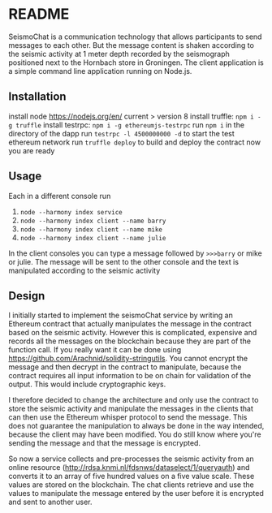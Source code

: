 # README

SeismoChat is a communication technology that allows participants to send messages to each other. But the message content is shaken according to the seismic activity at 1 meter depth recorded by the seismograph positioned next to the Hornbach store in Groningen. The client application is a simple command line application running on Node.js.

## Installation

install node https://nodejs.org/en/ current > version 8
install truffle: ``npm i -g truffle``
install testrpc: ``npm i -g ethereumjs-testrpc``
run ``npm i`` in the directory of the dapp
run ``testrpc -l 4500000000 -d`` to start the test ethereum network
run ``truffle deploy`` to build and deploy the contract
now you are ready

## Usage

Each in a different console run
1. ``node --harmony index service``
2. ``node --harmony index client --name barry``
3. ``node --harmony index client --name mike``
3. ``node --harmony index client --name julie``

In the client consoles you can type a message followed by ``>>>barry`` or mike or julie. The message will be sent to the other console and the text is manipulated according to the seismic activity

## Design


I initially started to implement the seismoChat service by writing an Ethereum contract that actually manipulates the message in the contract based on the seismic activity. However this is complicated, expensive and records all the messages on the blockchain because they are part of the function call. If you really want it can be done using https://github.com/Arachnid/solidity-stringutils. You cannot encrypt the message and then decrypt in the contract to manipulate, because the contract requires all input information to be on chain for validation of the output. This would include cryptographic keys.

I therefore decided to change the architecture and only use the contract to store the seismic activity and manipulate the messages in the clients that can then use the Ethereum whisper protocol to send the message. This does not guarantee the manipulation to always be done in the way intended, because the client may have been modified. You do still know where you're sending the message and that the message is encrypted.

So now a service collects and pre-processes the seismic activity from an online resource (http://rdsa.knmi.nl/fdsnws/dataselect/1/queryauth) and converts it to an array of five hundred values on a five value scale. These values are stored on the blockchain. The chat clients retrieve and use the values to manipulate the message entered by the user before it is encrypted and sent to another user.